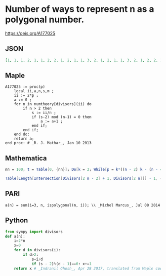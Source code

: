 # Number of ways to represent n as a polygonal number\.
https://oeis.org/A177025
## JSON
```JSON
[1, 1, 1, 2, 1, 1, 2, 2, 1, 2, 1, 1, 3, 2, 1, 2, 1, 1, 3, 2, 1, 2, 2, 1, 2, 3, 1, 2, 1, 1, 2, 2, 2, 4, 1, 1, 2, 2, 1, 2, 1, 1, 4, 2, 1, 2, 2, 1, 3, 2, 1, 2, 3, 1, 2, 2, 1, 2, 1, 1, 2, 3, 2, 4, 1, 1, 2, 3, 1, 2, 1, 1, 3, 2, 1, 3, 1, 1, 4, 2, 1, 2, 2, 1, 2, 2, 1, 2, 3, 2, 2, 2, 2, 3, 1, 1, 2, 3]
```
## Maple
```Maple
A177025 := proc(p)
    local ii,a,n,s,m ;
    ii := 2*p ;
    a := 0 ;
    for n in numtheory[divisors](ii) do
        if n > 2 then
            s := ii/n ;
            if (s-2) mod (n-1) = 0 then
                a := a+1 ;
            end if;
        end if;
    end do:
    return a;
end proc: # _R. J. Mathar_, Jan 10 2013
```
## Mathematica
```Mathematica
nn = 100; t = Table[0, {nn}]; Do[k = 2; While[p = k*((n - 2) k - (n - 4))/2; p <= nn, t[[p]]++; k++], {n, 3, nn}]; t (* _T. D. Noe_, Apr 13 2011 *)
```
```Mathematica
Table[Length[Intersection[Divisors[2 n - 2] + 1, Divisors[2 n]]] - 1, {n, 3, 100}] (* _Jonathan Sondow_, May 09 2014 *)
```
## PARI
```PARI
a(n) = sum(i=3, n, ispolygonal(n, i)); \\ _Michel Marcus_, Jul 08 2014
```
## Python
```Python
from sympy import divisors
def a(n):
    i=2*n
    x=0
    for d in divisors(i):
        if d>2:
            s=i/d
            if (s - 2)%(d - 1)==0: x+=1
    return x # _Indranil Ghosh_, Apr 28 2017, translated from Maple code by _R. J. Mathar_
```
